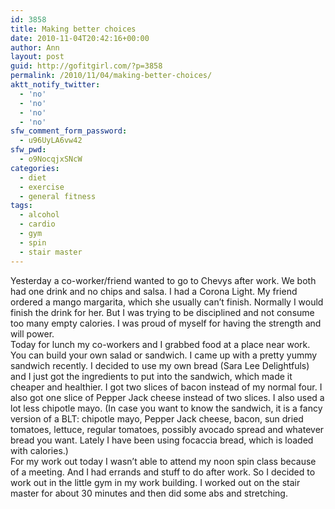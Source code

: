 ```yaml
---
id: 3858
title: Making better choices
date: 2010-11-04T20:42:16+00:00
author: Ann
layout: post
guid: http://gofitgirl.com/?p=3858
permalink: /2010/11/04/making-better-choices/
aktt_notify_twitter:
  - 'no'
  - 'no'
  - 'no'
  - 'no'
sfw_comment_form_password:
  - u96UyLA6vw42
sfw_pwd:
  - o9NocqjxSNcW
categories:
  - diet
  - exercise
  - general fitness
tags:
  - alcohol
  - cardio
  - gym
  - spin
  - stair master
---
```

Yesterday a co-worker/friend wanted to go to Chevys after work. We both had one drink and no chips and salsa. I had a Corona Light. My friend ordered a mango margarita, which she usually can&#8217;t finish. Normally I would finish the drink for her. But I was trying to be disciplined and not consume too many empty calories. I was proud of myself for having the strength and will power.  
Today for lunch my co-workers and I grabbed food at a place near work. You can build your own salad or sandwich. I came up with a pretty yummy sandwich recently. I decided to use my own bread (Sara Lee Delightfuls) and I just got the ingredients to put into the sandwich, which made it cheaper and healthier. I got two slices of bacon instead of my normal four. I also got one slice of Pepper Jack cheese instead of two slices. I also used a lot less chipotle mayo. (In case you want to know the sandwich, it is a fancy version of a BLT: chipotle mayo, Pepper Jack cheese, bacon, sun dried tomatoes, lettuce, regular tomatoes, possibly avocado spread and whatever bread you want. Lately I have been using focaccia bread, which is loaded with calories.)  
For my work out today I wasn&#8217;t able to attend my noon spin class because of a meeting. And I had errands and stuff to do after work. So I decided to work out in the little gym in my work building. I worked out on the stair master for about 30 minutes and then did some abs and stretching.